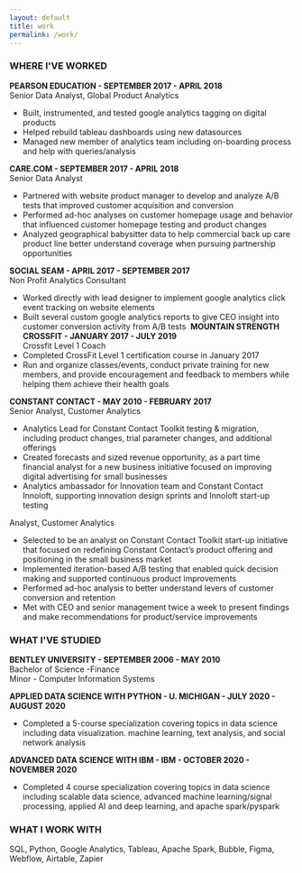 ```yaml
---
layout: default
title: work
permalink: /work/
---
```

### WHERE I'VE WORKED

**PEARSON EDUCATION - SEPTEMBER 2017 - APRIL 2018**<br>
Senior Data Analyst, Global Product Analytics
- Built, instrumented, and tested google analytics tagging on digital products
- Helped rebuild tableau dashboards using new datasources
- Managed new member of analytics team including on-boarding process and help with queries/analysis‍

**CARE.COM - SEPTEMBER 2017 - APRIL 2018**<br>
Senior Data Analyst
- Partnered with website product manager to develop and analyze A/B tests that improved customer acquisition and conversion
- Performed ad-hoc analyses on customer homepage usage and behavior that influenced customer homepage testing and product changes
- Analyzed geographical babysitter data to help commercial back up care product line better understand coverage when pursuing partnership opportunities‍

**SOCIAL SEAM - APRIL 2017 - SEPTEMBER 2017**<br>
Non Profit Analytics Consultant
- Worked directly with lead designer to implement google analytics click event tracking on website elements
- Built several custom google analytics reports to give CEO insight into customer conversion activity from A/B tests‍
‍‍
**MOUNTAIN STRENGTH CROSSFIT - JANUARY 2017 - JULY 2019**<br>
Crossfit Level 1 Coach
- Completed CrossFit Level 1 certification course in January 2017
- Run and organize classes/events, conduct private training for new members, and provide encouragement and feedback to members while helping them achieve their health goals‍

**CONSTANT CONTACT - MAY 2010 - FEBRUARY 2017**<br>
Senior Analyst, Customer Analytics
- Analytics Lead for Constant Contact Toolkit testing & migration, including product changes, trial parameter changes, and additional offerings
- Created forecasts and sized revenue opportunity, as a part time financial analyst for a new business initiative focused on improving digital advertising for small businesses
- Analytics ambassador for Innovation team and Constant Contact Innoloft, supporting innovation design sprints and Innoloft start-up testing

Analyst, Customer Analytics
- Selected to be an analyst on Constant Contact Toolkit start-up initiative that focused on redefining Constant Contact’s product offering and positioning in the small business market
- Implemented iteration-based A/B testing that enabled quick decision making and supported continuous product improvements
- Performed ad-hoc analysis to better understand levers of customer conversion and retention
- Met with CEO and senior management twice a week to present findings and make recommendations for product/service improvements‍

### WHAT I'VE STUDIED

**BENTLEY UNIVERSITY - SEPTEMBER 2006 - MAY 2010**<br>
Bachelor of Science -Finance<br>
Minor - Computer Information Systems

**APPLIED DATA SCIENCE WITH PYTHON - U. MICHIGAN - JULY 2020 - AUGUST 2020**
- Completed a 5-course specialization covering topics in data science including data visualization. machine learning, text analysis, and social network analysis

**ADVANCED DATA SCIENCE WITH IBM - IBM - OCTOBER 2020 - NOVEMBER 2020**
- Completed 4 course specialization covering topics in data science including scalable data science, advanced machine learning/signal processing, applied AI and deep learning, and apache spark/pyspark

### WHAT I WORK WITH

SQL, Python, Google Analytics, Tableau, Apache Spark, Bubble, Figma, Webflow, Airtable, Zapier
